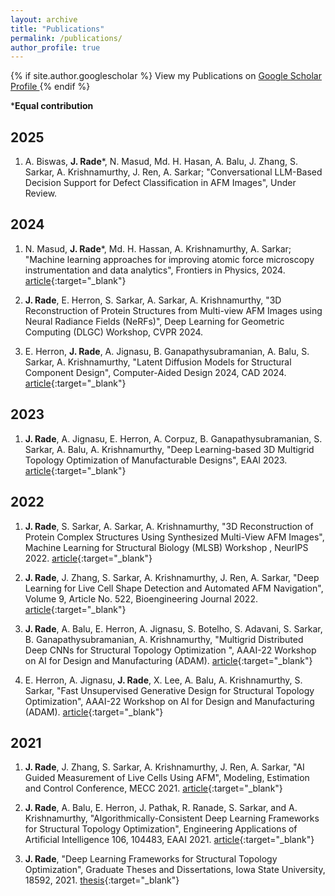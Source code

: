```yaml
---
layout: archive
title: "Publications"
permalink: /publications/
author_profile: true
---
```

<link rel="stylesheet" href="https://cdnjs.cloudflare.com/ajax/libs/font-awesome/6.4.0/css/all.min.css">

{% if site.author.googlescholar %}
  View my Publications on
  <a href="{{site.author.googlescholar}}" target="_blank">
    <i class="fa-solid fa-graduation-cap"></i> Google Scholar Profile
  </a>
{% endif %}

***Equal contribution**

## 2025
1. A. Biswas, **J. Rade***, N. Masud, Md. H. Hasan, A. Balu, J. Zhang, S. Sarkar, A. Krishnamurthy, J. Ren, A. Sarkar; "Conversational LLM-Based Decision Support for Defect Classification in AFM Images", Under Review.

## 2024

1. N. Masud, **J. Rade***, Md. H. Hassan, A. Krishnamurthy, A. Sarkar; "Machine learning approaches for improving atomic force microscopy instrumentation and data analytics", Frontiers in Physics, 2024. [article](https://www.frontiersin.org/journals/physics/articles/10.3389/fphy.2024.1347648){:target="_blank"}

2. **J. Rade**, E. Herron, S. Sarkar, A. Sarkar, A. Krishnamurthy, "3D Reconstruction of Protein Structures from Multi-view AFM Images using Neural Radiance Fields (NeRFs)", Deep Learning for Geometric Computing (DLGC) Workshop, CVPR 2024. 

3. E. Herron, **J. Rade**, A. Jignasu, B. Ganapathysubramanian, A. Balu, S. Sarkar, A. Krishnamurthy, "Latent Diffusion Models for Structural Component Design", Computer-Aided Design 2024, CAD 2024. [article](https://www.sciencedirect.com/science/article/abs/pii/S0010448524000344){:target="_blank"}

## 2023

1. **J. Rade**, A. Jignasu, E. Herron, A. Corpuz, B. Ganapathysubramanian, S. Sarkar, A. Balu, A. Krishnamurthy, "Deep Learning-based 3D Multigrid Topology Optimization of Manufacturable Designs", EAAI 2023. [article](https://www.sciencedirect.com/science/article/pii/S0952197623012174?dgcid=author){:target="_blank"}

## 2022

1. **J. Rade**, S. Sarkar, A. Sarkar, A. Krishnamurthy, "3D Reconstruction of Protein Complex Structures Using Synthesized Multi-View AFM Images", Machine Learning for Structural Biology (MLSB) Workshop , NeurIPS 2022. [article](https://arxiv.org/abs/2211.14662){:target="_blank"}

2. **J. Rade**, J. Zhang, S. Sarkar, A. Krishnamurthy, J. Ren, A. Sarkar, "Deep Learning for Live Cell Shape Detection and Automated AFM Navigation", Volume 9, Article No. 522, Bioengineering Journal 2022. [article](https://www.mdpi.com/2306-5354/9/10/522){:target="_blank"}

3. **J. Rade**, A. Balu, E. Herron, A. Jignasu, S. Botelho, S. Adavani, S. Sarkar, B. Ganapathysubramanian, A. Krishnamurthy, "Multigrid Distributed Deep CNNs for Structural Topology Optimization ", AAAI-22 Workshop on AI for Design and Manufacturing (ADAM). [article](https://openreview.net/pdf?id=BJSHAXe-XZz){:target="_blank"}

4. E. Herron, A. Jignasu, **J. Rade**, X. Lee, A. Balu, A. Krishnamurthy, S. Sarkar, "Fast Unsupervised Generative Design for Structural Topology Optimization", AAAI-22 Workshop on AI for Design and Manufacturing (ADAM). [article](https://openreview.net/pdf?id=r7-mkF0QOCr){:target="_blank"}

## 2021

1. **J. Rade**, J. Zhang, S. Sarkar, A. Krishnamurthy, J. Ren, A. Sarkar, "AI Guided Measurement of Live Cells Using AFM", Modeling, Estimation and Control Conference, MECC 2021. [article](https://par.nsf.gov/servlets/purl/10310511){:target="_blank"}

2. **J. Rade**, A. Balu, E. Herron, J. Pathak, R. Ranade, S. Sarkar, and A. Krishnamurthy, "Algorithmically-Consistent Deep Learning Frameworks for Structural Topology Optimization", Engineering Applications of Artificial Intelligence 106, 104483, EAAI 2021. [article](https://www.sciencedirect.com/science/article/abs/pii/S0952197621003316){:target="_blank"}

3. **J. Rade**, "Deep Learning Frameworks for Structural Topology Optimization", Graduate Theses and Dissertations, Iowa State University, 18592, 2021. [thesis](https://doi.org/10.31274/etd-20210609-153){:target="_blank"}
